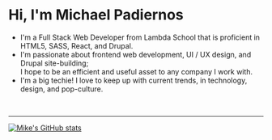 # Hi, I'm Michael Padiernos

- I'm a Full Stack Web Developer from Lambda School that is proficient in HTML5, SASS, React, and Drupal. 
- I'm passionate about frontend web development, UI / UX design, and Drupal site-building; 
  <br>I hope to be an efficient and useful asset to any company I work with. 
- I'm a big techie! I love to keep up with current trends, in technology, design, and pop-culture.
<br>
<hr>

[![Mike's GitHub stats](https://github-readme-stats.vercel.app/api?username=mikepadiernos&theme=dark&show_icons=true)](https://github.com/mikepadiernos)

<!--
**mikepadiernos/mikepadiernos** is a ✨ _special_ ✨ repository because its `README.md` (this file) appears on your GitHub profile.

Here are some ideas to get you started:

- 🔭 I’m currently working on ...
- 🌱 I’m currently learning ...
- 👯 I’m looking to collaborate on ...
- 🤔 I’m looking for help with ...
- 💬 Ask me about ...
- 📫 How to reach me: ...
- 😄 Pronouns: ...
- ⚡ Fun fact: ...
-->
